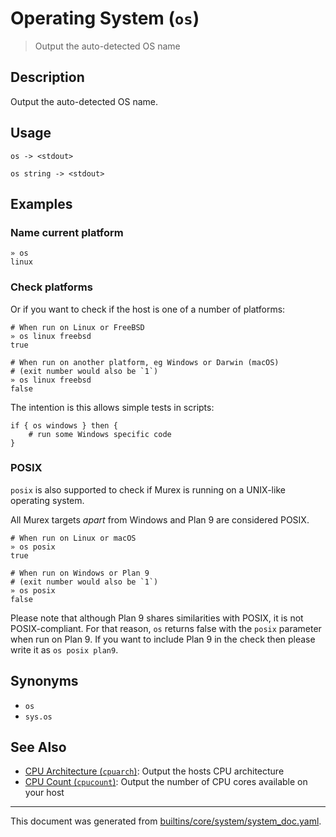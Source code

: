 # Operating System (`os`)

> Output the auto-detected OS name

## Description

Output the auto-detected OS name.

## Usage

```
os -> <stdout>

os string -> <stdout>
``` 

## Examples

### Name current platform

```
» os
linux
```

### Check platforms

Or if you want to check if the host is one of a number of platforms:

```
# When run on Linux or FreeBSD
» os linux freebsd
true

# When run on another platform, eg Windows or Darwin (macOS)
# (exit number would also be `1`)
» os linux freebsd
false
```

The intention is this allows simple tests in scripts:

```
if { os windows } then {
    # run some Windows specific code
}
```

### POSIX

`posix` is also supported to check if Murex is running on a UNIX-like operating
system.

All Murex targets _apart_ from Windows and Plan 9 are considered POSIX.

```
# When run on Linux or macOS
» os posix
true

# When run on Windows or Plan 9
# (exit number would also be `1`)
» os posix
false
```

Please note that although Plan 9 shares similarities with POSIX, it is not
POSIX-compliant. For that reason, `os` returns false with the `posix`
parameter when run on Plan 9. If you want to include Plan 9 in the check
then please write it as `os posix plan9`.

## Synonyms

* `os`
* `sys.os`


## See Also

* [CPU Architecture (`cpuarch`)](../commands/cpuarch.md):
  Output the hosts CPU architecture
* [CPU Count (`cpucount`)](../commands/cpucount.md):
  Output the number of CPU cores available on your host

<hr/>

This document was generated from [builtins/core/system/system_doc.yaml](https://github.com/lmorg/murex/blob/master/builtins/core/system/system_doc.yaml).
